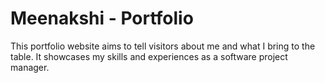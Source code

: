 # Meenakshi - Portfolio

This portfolio website aims to tell visitors about me and what I bring to the table. It showcases my skills and experiences as a software project manager.

